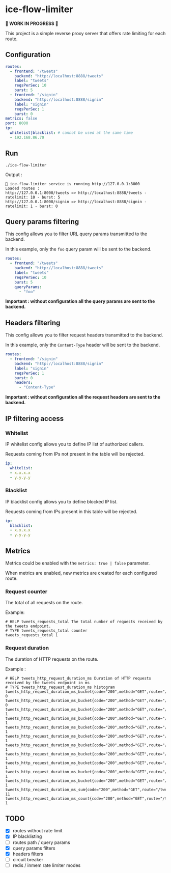 # ice-flow-limiter

**🔧 WORK IN PROGRESS 🔧**

This project is a simple reverse proxy server that offers rate limiting for each route.

## Configuration

```yml
routes:
  - frontend: "/tweets"
    backend: "http://localhost:8888/tweets"
    label: "tweets"
    reqsPerSec: 10
    burst: 5
  - frontend: "/signin"
    backend: "http://localhost:8888/signin"
    label: "signin"
    reqsPerSec: 1
    burst: 0
metrics: false
port: 8000
ip:
  whitelist|blacklist: # cannot be used at the same time
  - 192.168.86.70
```

## Run

```shell
./ice-flow-limiter
```

Output :
```shell
🐧 ice-flow-limiter service is running http://127.0.0.1:8000
Loaded routes :
http://127.0.0.1:8000/tweets => http://localhost:8888/tweets - ratelimit: 10 - burst: 5
http://127.0.0.1:8000/signin => http://localhost:8888/signin - ratelimit: 1 - burst: 0
```

## Query params filtering

This config allows you to filter URL query params transmitted to the backend.

In this example, only the `foo` query param will be sent to the backend.
```yaml
routes:
  - frontend: "/tweets"
    backend: "http://localhost:8888/tweets"
    label: "tweets"
    reqsPerSec: 10
    burst: 5
    queryParams:
      - "foo"
```

**Important : without configuration all the query params are sent to the backend.**

## Headers filtering

This config allows you to filter request headers transmitted to the backend.

In this example, only the `Content-Type` header will be sent to the backend.
```yaml
routes:
  - frontend: "/signin"
    backend: "http://localhost:8888/signin"
    label: "signin"
    reqsPerSec: 1
    burst: 0
    headers:
      - "Content-Type"
```

**Important : without configuration all the request headers are sent to the backend.**

## IP filtering access

### Whitelist

IP whitelist config allows you to define IP list of authorized callers.

Requests coming from IPs not present in the table will be rejected.

```yaml
ip:
  whitelist:
  - x.x.x.x
  - y.y.y.y
```

### Blacklist

IP blacklist config allows you to define blocked IP list.

Requests coming from IPs present in this table will be rejected.

```yaml
ip:
  blacklist:
  - x.x.x.x
  - y.y.y.y
```

## Metrics

Metrics could be enabled with the `metrics: true | false` parameter.

When metrics are enabled, new metrics are created for each configured route.

### Request counter

The total of all requests on the route.

Example:
```
# HELP tweets_requests_total The total number of requests received by the tweets endpoint.
# TYPE tweets_requests_total counter
tweets_requests_total 1
```

### Request duration

The duration of HTTP requests on the route.

Example :
```
# HELP tweets_http_request_duration_ms Duration of HTTP requests received by the tweets endpoint in ms
# TYPE tweets_http_request_duration_ms histogram
tweets_http_request_duration_ms_bucket{code="200",method="GET",route="/tweets",le="0.1"} 0
tweets_http_request_duration_ms_bucket{code="200",method="GET",route="/tweets",le="5"} 0
tweets_http_request_duration_ms_bucket{code="200",method="GET",route="/tweets",le="15"} 1
tweets_http_request_duration_ms_bucket{code="200",method="GET",route="/tweets",le="50"} 1
tweets_http_request_duration_ms_bucket{code="200",method="GET",route="/tweets",le="100"} 1
tweets_http_request_duration_ms_bucket{code="200",method="GET",route="/tweets",le="200"} 1
tweets_http_request_duration_ms_bucket{code="200",method="GET",route="/tweets",le="300"} 1
tweets_http_request_duration_ms_bucket{code="200",method="GET",route="/tweets",le="400"} 1
tweets_http_request_duration_ms_bucket{code="200",method="GET",route="/tweets",le="500"} 1
tweets_http_request_duration_ms_bucket{code="200",method="GET",route="/tweets",le="1000"} 1
tweets_http_request_duration_ms_bucket{code="200",method="GET",route="/tweets",le="+Inf"} 1
tweets_http_request_duration_ms_sum{code="200",method="GET",route="/tweets"} 11
tweets_http_request_duration_ms_count{code="200",method="GET",route="/tweets"} 1
```

## TODO
- [x] routes without rate limit
- [x] IP blacklisting
- [ ] routes path / query params
- [x] query params filters
- [x] headers filters
- [ ] circuit breaker
- [ ] redis / inmem rate limiter modes
